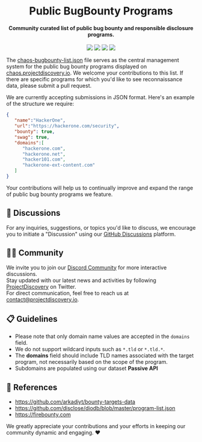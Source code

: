 <h1 align="center"> Public BugBounty Programs </h1>


<h4 align="center"> Community curated list of public bug bounty and responsible disclosure programs. </h4>

<p align="center">
<a href="https://opensource.org/licenses/MIT"><img src="https://img.shields.io/badge/license-MIT-_red.svg"></a>
<a href="https://github.com/projectdiscovery/public-bugbounty-programs/issues"><img src="https://img.shields.io/badge/contributions-welcome-brightgreen.svg?style=flat"></a>
<a href="https://twitter.com/pdiscoveryio"><img src="https://img.shields.io/twitter/follow/pdiscoveryio.svg?logo=twitter"></a>
<a href="https://discord.gg/projectdiscovery"><img src="https://img.shields.io/discord/695645237418131507.svg?logo=discord"></a>
</p>

The [chaos-bugbounty-list.json](chaos-bugbounty-list.json) file serves as the central management system for the public bug bounty programs displayed on [chaos.projectdiscovery.io](https://chaos.projectdiscovery.io/). We welcome your contributions to this list. If there are specific programs for which you'd like to see reconnaissance data, please submit a pull request.

We are currently accepting submissions in JSON format. Here's an example of the structure we require:

```json
{
   "name":"HackerOne",
   "url":"https://hackerone.com/security",
   "bounty": true,
   "swag": true,
   "domains":[
      "hackerone.com",
      "hackerone.net",
      "hacker101.com",
      "hackerone-ext-content.com"
   ]
}
```

Your contributions will help us to continually improve and expand the range of public bug bounty programs we feature.


💬 Discussions
-----

For any inquiries, suggestions, or topics you'd like to discuss, we encourage you to initiate a "Discussion" using our [GitHub Discussions](https://github.com/projectdiscovery/public-bugbounty-programs/discussions) platform.

👨‍💻 Community
-----

We invite you to join our [Discord Community](https://discord.gg/projectdiscovery) for more interactive discussions.  
Stay updated with our latest news and activities by following [ProjectDiscovery](https://twitter.com/pdiscoveryio) on Twitter.  
For direct communication, feel free to reach us at [contact@projectdiscovery.io](mailto:contact@projectdiscovery.io).

📋 Guidelines
-----
- Please note that only domain name values are accepted in the `domains` field.
- We do not support wildcard inputs such as `*.tld` or `*.tld.*`.
- The **domains** field should include TLD names associated with the target program, not necessarily based on the scope of the program.
- Subdomains are populated using our dataset **Passive API**

📌 References
-----

- https://github.com/arkadiyt/bounty-targets-data
- https://github.com/disclose/diodb/blob/master/program-list.json
- https://firebounty.com

We greatly appreciate your contributions and your efforts in keeping our community dynamic and engaging. :heart:
